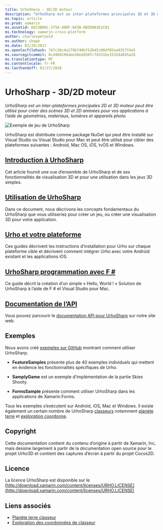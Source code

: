 ```yaml
---
title: UrhoSharp - 3D/2D moteur
description: "UrhoSharp est un inter-plateformes principales 2D et 3D moteur peut être utilisé pour créer des scènes 3D et 2D animées pour vos applications à l’aide de géométries, matériaux, lumières et appareils photo."
ms.topic: article
ms.prod: xamarin
ms.assetid: E6C5B86C-3756-49DF-843B-0B3D981E1C01
ms.technology: xamarin-cross-platform
author: charlespetzold
ms.author: chape
ms.date: 03/29/2017
ms.openlocfilehash: 747c38c4a279b740bf52645c00df85ea9357f4a5
ms.sourcegitcommit: 6cd40d190abe38edd50fc74331be15324a845a28
ms.translationtype: MT
ms.contentlocale: fr-FR
ms.lasthandoff: 02/27/2018
---
```

# <a name="urhosharp---3d2d-engine"></a>UrhoSharp - 3D/2D moteur

_UrhoSharp est un inter-plateformes principales 2D et 3D moteur peut être utilisé pour créer des scènes 3D et 2D animées pour vos applications à l’aide de géométries, matériaux, lumières et appareils photo._

![](images/video.gif "Exemple de jeu de UrhoSharp")

UrhoSharp est distribuée comme package NuGet qui peut être installé sur Visual Studio ou Visual Studio pour Mac et peut être utilisé pour cibler des plateformes suivantes : Android, Mac OS, iOS, tvOS et Windows.

##  <a name="an-introduction-to-urhosharpgraphics-gamesurhosharpintroductionmd"></a>[Introduction à UrhoSharp](~/graphics-games/urhosharp/introduction.md)

Cet article fournit une vue d’ensemble de UrhoSharp et de ses fonctionnalités de visualisation 3D et pour une utilisation dans les jeux 3D simples.

##  <a name="using-urhosharpgraphics-gamesurhosharpusingmd"></a>[Utilisation de UrhoSharp](~/graphics-games/urhosharp/using.md)

Dans ce document, nous décrivons les concepts fondamentaux du UrhoSharp que vous utiliseriez pour créer un jeu, ou créer une visualisation 3D pour votre application.

## <a name="urho-and-your-platformgraphics-gamesurhosharpplatformindexmd"></a>[Urho et votre plateforme](~/graphics-games/urhosharp/platform/index.md)

Ces guides décrivent les instructions d’installation pour Urho sur chaque plateforme cible et décrivent comment intégrer Urho avec votre Android existant et les applications iOS.

## <a name="programming-urhosharp-with-fgraphics-gamesurhosharpfsharpmd"></a>[UrhoSharp programmation avec F #](~/graphics-games/urhosharp/fsharp.md)

Ce guide décrit la création d’un simple « Hello, World ! » Solution de UrhoSharp à l’aide de F # et Visual Studio pour Mac.

## <a name="api-documentationhttpsdeveloperxamarincomapirooturho"></a>[Documentation de l’API](https://developer.xamarin.com/api/root/Urho/)

Vous pouvez parcourir le [documentation API pour UrhoSharp](https://developer.xamarin.com/api/root/Urho/) sur notre site web.

## <a name="samples"></a>Exemples

Nous avons créé [exemples sur GitHub](http://github.com/xamarin/urho-samples) montrant comment utiliser UrhoSharp.

- **FeatureSamples** présente plus de 40 exemples individuels qui mettent en évidence les fonctionnalités spécifiques de Urho.

- **SamplyGame** est un exemple d’implémentation de la partie Skies Shooty.

- **FormsSample** présente comment utiliser UrhoSharp dans les applications de Xamarin.Forms.

Tous les exemples s’exécutent sur Android, iOS, Mac et Windows.
Il existe également un certain nombre de UrhoSharp [classeurs](https://developer.xamarin.com/workbooks/) notamment [planète terre](https://developer.xamarin.com/workbooks/graphics/urhosharp/planetearth/planetearth.workbook) et [exploration coordonne](https://developer.xamarin.com/workbooks/graphics/urhosharp/coordinates/ExploringUrhoCoordinates.workbook).


## <a name="copyright"></a>Copyright

Cette documentation contient du contenu d’origine à partir de Xamarin, Inc, mais dessine largement à partir de la documentation open source pour le projet Urho3D et contient des captures d’écran à partir du projet Cocos2D.

## <a name="license"></a>Licence

La licence UrhoSharp est disponible sur le [http://download.xamarin.com/content/licenses/URHO.LICENSE](http://download.xamarin.com/content/licenses/URHO.LICENSE)



## <a name="related-links"></a>Liens associés

- [Planète terre classeur](https://developer.xamarin.com/workbooks/graphics/urhosharp/planetearth/planetearth.workbook)
- [Exploration des coordonnées de classeur](https://developer.xamarin.com/workbooks/graphics/urhosharp/coordinates/ExploringUrhoCoordinates.workbook)
